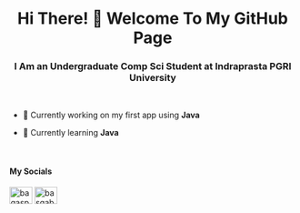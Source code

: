 <h1 align="center">
    Hi There! 👋 Welcome To My GitHub Page
</h1>

<h3 align="center">
    I Am an Undergraduate Comp Sci Student at Indraprasta PGRI University
</h3>

<br>

- 🔭 Currently working on my first app using **Java**

- 🌱 Currently learning **Java**

<br>
<h4 align="left">
    My Socials
</h4>

<p align="left">
    <a href="https://www.linkedin.com/in/bagasprastomo" target="blank"><img align="center" src="https://raw.githubusercontent.com/rahuldkjain/github-profile-readme-generator/master/src/images/icons/Social/linked-in-alt.svg" alt="bagasprastomo" height="30" width="40" /></a>
    <a href="https://www.instagram.com/basgabas_" target="blank"><img align="center" src="https://raw.githubusercontent.com/rahuldkjain/github-profile-readme-generator/master/src/images/icons/Social/instagram.svg" alt="basgabas_" height="30" width="40" /></a>
</p>
